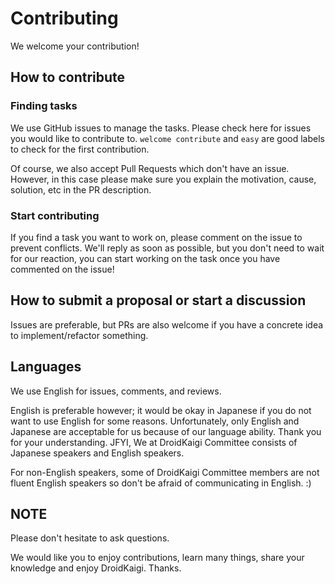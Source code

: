 # Contributing

We welcome your contribution!

## How to contribute

### Finding tasks

We use GitHub issues to manage the tasks. Please check here for issues you would like to contribute to. `welcome contribute` and `easy` are good labels to check for the first contribution.

Of course, we also accept Pull Requests which don't have an issue. However, in this case please make sure you explain the motivation, cause, solution, etc in the PR description.

### Start contributing

If you find a task you want to work on, please comment on the issue to prevent conflicts. We'll reply as soon as possible, but you don't need to wait for our reaction, you can start working on the task once you have commented on the issue!

## How to submit a proposal or start a discussion

Issues are preferable, but PRs are also welcome if you have a concrete idea to implement/refactor something. 

## Languages

We use English for issues, comments, and reviews.

English is preferable however; it would be okay in Japanese if you do not want to use English for some reasons. 
Unfortunately, only English and Japanese are acceptable for us because of our language ability. Thank you for your understanding. JFYI, We at DroidKaigi Committee consists of Japanese speakers and English speakers. 

For non-English speakers, some of DroidKaigi Committee members are not fluent English speakers so don't be afraid of communicating in English. :)

## NOTE

Please don't hesitate to ask questions. 

We would like you to enjoy contributions, learn many things, share your knowledge and enjoy DroidKaigi. Thanks.
